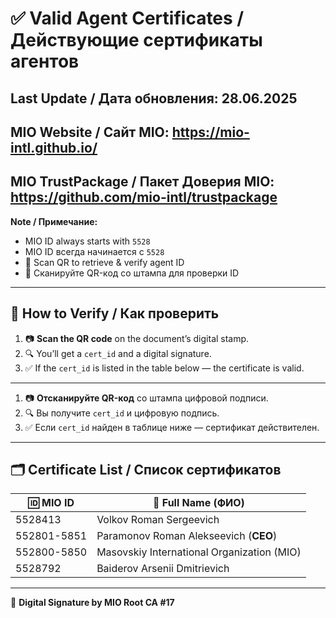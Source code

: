 # ✅ Valid Agent Certificates / Действующие сертификаты агентов

**Last Update / Дата обновления:** 28.06.2025  
---
**MIO Website / Сайт MIO:** https://mio-intl.github.io/
-------
**MIO TrustPackage / Пакет Доверия MIO:** https://github.com/mio-intl/trustpackage
------------

**Note / Примечание:**  
- MIO ID always starts with `5528`  
- MIO ID всегда начинается с `5528`  
- 📎 Scan QR to retrieve & verify agent ID  
- 📎 Сканируйте QR-код со штампа для проверки ID

---

## 🧭 How to Verify / Как проверить

1. 📷 **Scan the QR code** on the document’s digital stamp.  
2. 🔍 You’ll get a `cert_id` and a digital signature.  
3. ✅ If the `cert_id` is listed in the table below — the certificate is valid.

---

1. 📷 **Отсканируйте QR-код** со штампа цифровой подписи.  
2. 🔍 Вы получите `cert_id` и цифровую подпись.  
3. ✅ Если `cert_id` найден в таблице ниже — сертификат действителен.

---

## 🗂️ Certificate List / Список сертификатов

| 🆔 MIO ID      | 👤 Full Name (ФИО)                         |
|----------------|--------------------------------------------|
| 5528413        | Volkov Roman Sergeevich                    |
| 552801-5851    | Paramonov Roman Alekseevich (**CEO**)      |
| 552800-5850    | Masovskiy International Organization (MIO) |
| 5528792        | Baiderov Arsenii Dmitrievich               |

---

🔐 **Digital Signature by MIO Root CA #17**  
